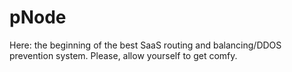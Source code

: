 # pNode
Here: the beginning of the best SaaS routing and balancing/DDOS prevention system. Please, allow yourself to get comfy.

